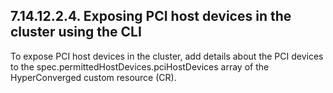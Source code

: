 ## 7.14.12.2.4. Exposing PCI host devices in the cluster using the CLI

To expose PCI host devices in the cluster, add details about the PCI devices to the spec.permittedHostDevices.pciHostDevices array of the HyperConverged custom resource (CR).

